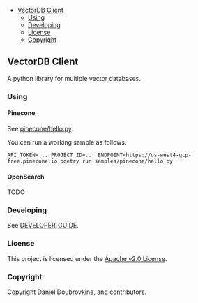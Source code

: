 - [VectorDB Client](#vectordb-client)
  - [Using](#using)
  - [Developing](#developing)
  - [License](#license)
  - [Copyright](#copyright)

## VectorDB Client

A python library for multiple vector databases.

### Using

#### Pinecone

See [pinecone/hello.py](samples/pinecone/hello.py).

You can run a working sample as follows.

```
API_TOKEN=... PROJECT_ID=... ENDPOINT=https://us-west4-gcp-free.pinecone.io poetry run samples/pinecone/hello.py
```

#### OpenSearch

TODO

### Developing

See [DEVELOPER_GUIDE](DEVELOPER_GUIDE.md).

### License

This project is licensed under the [Apache v2.0 License](LICENSE.txt).

### Copyright

Copyright Daniel Doubrovkine, and contributors.
